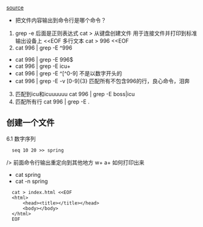 [source](https://juejin.cn/post/6917096816118857736)
- 把文件内容输出到命令行是哪个命令？
1.  grep -e 后面是正则表达式
cat > 从键盘创建文件  用于连接文件并打印到标准输出设备上  <<EOF  多行文本
cat > 996 <<EOF
2. cat 996 | grep -E ^996
  - cat 996 | grep -E 996$
  - cat 996 | grep -E icu+
  - cat 996 | grep -E ^[\^0-9] 不是以数字开头的
  - cat 996 | grep -E -v [0-9]{3} 匹配所有不包含996的行，良心命令，泪奔
3. 匹配到icu和icuuuuuu
  cat 996 | grep -E boss\|icu 
4. 匹配所有行
  cat 996 | grep -E .


## 创建一个文件

6.1 数字序列
  ```linux
    seq 10 20 >> spring
  ```
  /> 前面命令行输出重定向到其他地方 w+ a+
  如何打印出来
  - cat spring
  - cat -n spring

  ```
    cat > index.html <<EOF
    <html>
        <head><title></title></head>
        <body></body>
    </html>
    EOF
  ```